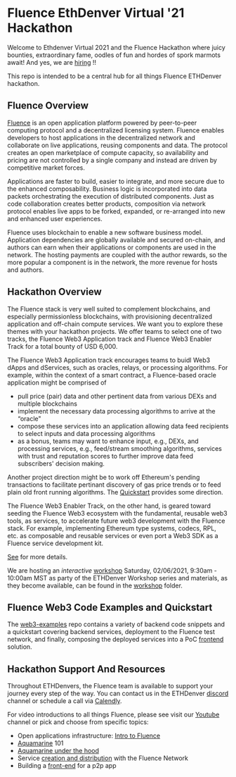 # Fluence EthDenver Virtual '21 Hackathon  

Welcome to Ethdenver Virtual 2021 and the Fluence Hackathon where juicy bounties, extraordinary fame, oodles of fun and hordes of spork marmots await!  And yes, we are [hiring](https://fluence.network/join.html) !!

This repo is intended to be a central hub for all things Fluence ETHDenver hackathon.

## Fluence Overview
[Fluence](https://fluence.network/) is an open application platform powered by peer-to-peer computing protocol and a decentralized licensing system. Fluence enables developers to host applications in the decentralized network and collaborate on live applications, reusing components and data. The protocol creates an open marketplace of compute capacity, so availability and pricing are not controlled by a single company and instead are driven by competitive market forces.

Applications are faster to build, easier to integrate, and more secure due to the enhanced composability. Business logic is incorporated into data packets orchestrating the execution of distributed components. Just as code collaboration creates better products, composition via network protocol enables live apps to be forked, expanded, or re-arranged into new and enhanced user experiences.

Fluence uses blockchain to enable a new software business model. Application dependencies are globally available and secured on-chain, and authors can earn when their applications or components are used in the network. The hosting payments are coupled with the author rewards, so the more popular a component is in the network, the more revenue for hosts and authors.

## Hackathon Overview
The Fluence stack is very well suited to complement blockchains, and especially permissionless blockchains, with provisioning decentralized application and off-chain compute services. We want you to explore these themes with your hackathon projects. We offer teams to select one of two tracks, the Fluence Web3 Application track and Fluence Web3 Enabler Track for a total bounty of USD 6,000.

The Fluence Web3 Application track encourages teams to buidl Web3 dApps and dServices, such as oracles, relays, or processing algorithms. For example, within the context of a smart contract, a Fluence-based oracle application might be comprised of
* pull price (pair) data and other pertinent data from various DEXs and multiple blockchains
* implement the necessary data processing algorithms to arrive at the “oracle"
* compose these services into an application allowing data feed recipients to select inputs and data processing algorithms
* as a bonus, teams may want to enhance input, e.g., DEXs, and processing services, e.g., feed/stream smoothing algorithms, services with trust and reputation scores to further improve data feed subscribers' decision making. 

Another project direction might be to work off Ethereum's pending transactions to facilitate pertinant discovery of gas price trends or to feed plain old front running algorithms. The [Quickstart](web3-examples/Readme.md) provides some direction.

The Fluence Web3 Enabler Track, on the other hand, is geared toward seeding the Fluence Web3 ecosystem with the fundamental, reusable web3 tools, as services, to accelerate future web3 development with the Fluence stack. For example, implementing Ethereum type systems, codecs, RPL, etc. as composable and reusable services or even
port a Web3 SDK as a Fluence service development kit.

[See](Hackathon.md) for more details.

We are hosting an <i>interactive</i> [workshop](https://streamyard.com/dx7c9rhaf2) Saturday, 02/06/2021, 9:30am - 10:00am MST as party of the ETHDenver Workshop series and materials, as they become available, can be found in the [workshop](workshop) folder.

## Fluence Web3 Code Examples and Quickstart
The [web3-examples](web3-examples/Readme.md) repo contains a variety of backend code snippets and a quickstart covering backend services, deployment to the Fluence test network, and finally, composing the deployed services into a PoC [frontend](web-frontend) solution.

## Hackathon Support And Resources
Throughout ETHDenvers, the Fluence team is available to support your journey every step of the way. You can contact us in the ETHDenver [discord](https://discord.gg/6MHXkJd6) channel or schedule a call via [Calendly](https://calendly.com/fluencehack).

For video introductions to all things Fluence, please see visit our [Youtube](https://www.youtube.com/channel/UC3b5eFyKRFlEMwSJ1BTjpbw) channel or pick and choose from specific topics:
* Open applications infrastructure: [Intro to Fluence](https://youtu.be/FpmT2w0zNE0)
* [Aquamarine](https://youtu.be/EcS0jT8a_dk) 101
* [Aquamarine under the hood](https://youtu.be/SQXq7Voky1w)
* Service [creation and distribution](https://youtu.be/XmkuJkPaFEQ) with the Fluence Network 
* Building a [front-end](https://youtu.be/c1WPIE5RwL4) for a p2p app